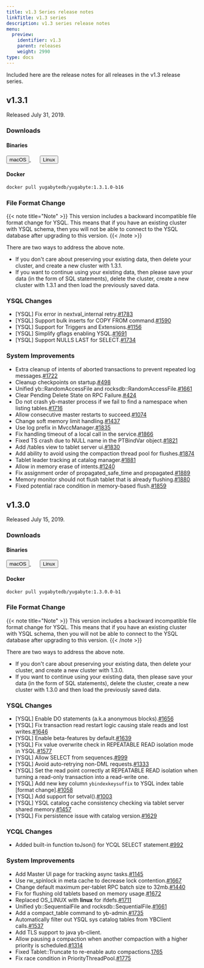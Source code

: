 ```yaml
---
title: v1.3 Series release notes
linkTitle: v1.3 series
description: v1.3 series release notes
menu:
  preview:
    identifier: v1.3
    parent: releases
    weight: 2990
type: docs
---
```


Included here are the release notes for all releases in the v1.3 release series.

## v1.3.1

Released July 31, 2019.

### Downloads

#### Binaries

<a class="download-binary-link" href="https://downloads.yugabyte.com/yugabyte-1.3.1.0-darwin.tar.gz">
  <button>
    <i class="fab fa-apple"></i><span class="download-text">macOS</span>
  </button>
</a>
&nbsp; &nbsp; &nbsp;
<a class="download-binary-link" href="https://downloads.yugabyte.com/yugabyte-1.3.1.0-linux.tar.gz">
  <button>
    <i class="fab fa-linux"></i><span class="download-text">Linux</span>
  </button>
</a>
<br />

#### Docker

```sh
docker pull yugabytedb/yugabyte:1.3.1.0-b16
```

### File Format Change

{{< note title="Note" >}}
This version includes a backward incompatible file format change for YSQL. This means that if you have an existing cluster with YSQL schema, then you will not be able to connect to the YSQL database after upgrading to this version.
{{< /note >}}

There are two ways to address the above note.

* If you don't care about preserving your existing data, then delete your cluster, and create a new
  cluster with 1.3.1.
* If you want to continue using your existing data, then please save your data (in the form of
  SQL statements), delete the cluster, create a new cluster with 1.3.1 and then load the previously saved data.

### YSQL Changes

* [YSQL] Fix error in nextval_internal retry.[#1783](https://github.com/yugabyte/yugabyte-db/issues/1783)
* [YSQL] Support bulk inserts for COPY FROM
  command.[#1590](https://github.com/yugabyte/yugabyte-db/issues/1590)
* [YSQL] Support for Triggers and
  Extensions.[#1156](https://github.com/yugabyte/yugabyte-db/issues/1156)
* [YSQL] Simplify gflags enabling YSQL.[#1691](https://github.com/yugabyte/yugabyte-db/issues/1691)
* [YSQL] Support NULLS LAST for SELECT.[#1734](https://github.com/yugabyte/yugabyte-db/issues/1734)

### System Improvements

* Extra cleanup of intents of aborted transactions to prevent repeated log
  messages.[#1722](https://github.com/yugabyte/yugabyte-db/issues/1722)
* Cleanup checkpoints on startup.[#498](https://github.com/yugabyte/yugabyte-db/issues/498)
* Unified yb::RandomAccessFile and
  rocksdb::RandomAccessFile.[#1661](https://github.com/yugabyte/yugabyte-db/issues/1661)
* Clear Pending Delete State on RPC
  Failure.[#424](https://github.com/yugabyte/yugabyte-db/issues/424)
* Do not crash yb-master process if we fail to find a namespace when listing
  tables.[#1716](https://github.com/yugabyte/yugabyte-db/issues/1716)
* Allow consecutive master restarts to
  succeed.[#1074](https://github.com/yugabyte/yugabyte-db/issues/1074)
* Change soft memory limit handling.[#1437](https://github.com/yugabyte/yugabyte-db/issues/1437)
* Use log prefix in MvccManager.[#1835](https://github.com/yugabyte/yugabyte-db/issues/1835)
* Fix handling timeout of a local call in the
  service.[#1866](https://github.com/yugabyte/yugabyte-db/issues/1866)
* Fixed TS crash due to NULL name in the PTBindVar
  object.[#1821](https://github.com/yugabyte/yugabyte-db/issues/1821)
* Add /tables view to tablet server ui.[#1830](https://github.com/yugabyte/yugabyte-db/issues/1830)
* Add ability to avoid using the compaction thread pool for
  flushes.[#1874](https://github.com/yugabyte/yugabyte-db/issues/1874)
* Tablet leader tracking at catalog
  manager.[#1881](https://github.com/yugabyte/yugabyte-db/issues/1881)
* Allow in memory erase of intents.[#1240](https://github.com/yugabyte/yugabyte-db/issues/1240)
* Fix assignment order of propagated_safe_time and
  propagated.[#1889](https://github.com/yugabyte/yugabyte-db/issues/1889)
* Memory monitor should not flush tablet that is already
  flushing.[#1880](https://github.com/yugabyte/yugabyte-db/issues/1880)
* Fixed potential race condition in memory-based
  flush.[#1859](https://github.com/yugabyte/yugabyte-db/issues/1859)

## v1.3.0

Released July 15, 2019.

### Downloads

#### Binaries

<a class="download-binary-link" href="https://downloads.yugabyte.com/yugabyte-1.3.0.0-darwin.tar.gz">
  <button>
    <i class="fab fa-apple"></i><span class="download-text">macOS</span>
  </button>
</a>
&nbsp; &nbsp; &nbsp;
<a class="download-binary-link" href="https://downloads.yugabyte.com/yugabyte-1.3.0.0-linux.tar.gz">
  <button>
    <i class="fab fa-linux"></i><span class="download-text">Linux</span>
  </button>
</a>

#### Docker

```sh
docker pull yugabytedb/yugabyte:1.3.0.0-b1
```

### File Format Change

{{< note title="Note" >}}
This version includes a backward incompatible file format change for YSQL. This means that if you have an existing cluster with YSQL schema, then you will not be able to connect to the YSQL database after upgrading to this version.
{{< /note >}}

There are two ways to address the above note.

* If you don't care about preserving your existing data, then delete your cluster, and create a new cluster with 1.3.0.
* If you want to continue using your existing data, then please save your data (in the form of
  SQL statements), delete the cluster, create a new cluster with 1.3.0 and then load the previously saved data.

### YSQL Changes

* [YSQL] Enable DO statements (a.k.a anonymous
  blocks).[#1656](https://github.com/yugabyte/yugabyte-db/issues/1656)
* [YSQL] Fix transaction read restart logic causing stale reads and lost
  writes.[#1646](https://github.com/yugabyte/yugabyte-db/issues/1646)
* [YSQL] Enable beta-features by
  default.[#1639](https://github.com/yugabyte/yugabyte-db/issues/1639)
* [YSQL] Fix value overwrite check in REPEATABLE READ isolation mode in
  YSQL.[#1577](https://github.com/yugabyte/yugabyte-db/issues/1577)
* [YSQL] Allow SELECT from
  sequences.[#999](https://github.com/yugabyte/yugabyte-db/issues/999)
* [YSQL] Avoid auto-retrying non-DML
  requests.[#1333](https://github.com/yugabyte/yugabyte-db/issues/1333)
* [YSQL] Set the read point correctly at REPEATABLE READ isolation when turning a read-only
  transaction into a read-write one.
* [YSQL] Add new key column `ybindexkeysuffix` to YSQL index table [format
  change].[#1058](https://github.com/yugabyte/yugabyte-db/issues/1058)
* [YSQL] Add support for
  setval().[#1003](https://github.com/yugabyte/yugabyte-db/issues/1003)
* [YSQL] YSQL catalog cache consistency checking via tablet server shared
  memory.[#1457](https://github.com/yugabyte/yugabyte-db/issues/1457)
* [YSQL] Fix persistence issue with catalog
  version.[#1629](https://github.com/yugabyte/yugabyte-db/issues/1629)

### YCQL Changes

* Added built-in function toJson() for YCQL SELECT
  statement.[#992](https://github.com/yugabyte/yugabyte-db/issues/992)

### System Improvements

* Add Master UI page for tracking async
  tasks.[#1145](https://github.com/yugabyte/yugabyte-db/issues/1145)
* Use rw_spinlock in meta cache to decrease lock
  contention.[#1667](https://github.com/yugabyte/yugabyte-db/issues/1667)
* Change default maximum per-tablet RPC batch size to
  32mb.[#1440](https://github.com/yugabyte/yugabyte-db/issues/1440)
* Fix for flushing old tablets based on memory
  usage.[#1672](https://github.com/yugabyte/yugabyte-db/issues/1672)
* Replaced OS_LINUX with __linux__ for
  ifdefs.[#1711](https://github.com/yugabyte/yugabyte-db/issues/1711)
* Unified yb::SequentialFile and
  rocksdb::SequentialFile.[#1661](https://github.com/yugabyte/yugabyte-db/issues/1661)
* Add a compact_table command to
  yb-admin.[#1735](https://github.com/yugabyte/yugabyte-db/issues/1735)
* Automatically filter out YSQL sys catalog tables from YBClient
  calls.[#1537](https://github.com/yugabyte/yugabyte-db/issues/1537)
* Add TLS support to java yb-client.
* Allow pausing a compaction when another compaction with a higher priority is
  scheduled.[#1314](https://github.com/yugabyte/yugabyte-db/issues/1314)
* Fixed Tablet::Truncate to re-enable auto
  compactions.[1765](https://github.com/yugabyte/yugabyte-db/issues/1765)
* Fix race condition in
  PriorityThreadPool.[#1775](https://github.com/yugabyte/yugabyte-db/issues/1775)
